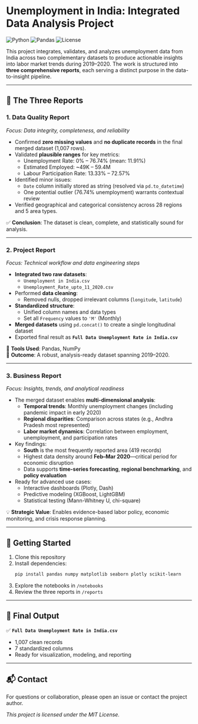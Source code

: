 # Unemployment in India: Integrated Data Analysis Project

![Python](https://img.shields.io/badge/Python-3.8%2B-blue)
![Pandas](https://img.shields.io/badge/Pandas-Data%20Analysis-green)
![License](https://img.shields.io/badge/License-MIT-lightgrey)

This project integrates, validates, and analyzes unemployment data from India across two complementary datasets to produce actionable insights into labor market trends during 2019–2020. The work is structured into **three comprehensive reports**, each serving a distinct purpose in the data-to-insight pipeline.

---

## 📑 The Three Reports

### 1. **Data Quality Report**  
*Focus: Data integrity, completeness, and reliability*

- Confirmed **zero missing values** and **no duplicate records** in the final merged dataset (1,007 rows).
- Validated **plausible ranges** for key metrics:
  - Unemployment Rate: 0% – 76.74% (mean: 11.91%)
  - Estimated Employed: ~49K – 59.4M
  - Labour Participation Rate: 13.33% – 72.57%
- Identified minor issues:
  - `Date` column initially stored as string (resolved via `pd.to_datetime`)
  - One potential outlier (76.74% unemployment) warrants contextual review
- Verified geographical and categorical consistency across 28 regions and 5 area types.

✅ **Conclusion**: The dataset is clean, complete, and statistically sound for analysis.

---

### 2. **Project Report**  
*Focus: Technical workflow and data engineering steps*

- **Integrated two raw datasets**:
  - `Unemployment in India.csv`
  - `Unemployment_Rate_upto_11_2020.csv`
- Performed **data cleaning**:
  - Removed nulls, dropped irrelevant columns (`longitude`, `latitude`)
- **Standardized structure**:
  - Unified column names and data types
  - Set all `Frequency` values to `'M'` (Monthly)
- **Merged datasets** using `pd.concat()` to create a single longitudinal dataset
- Exported final result as **`Full Data Unemployment Rate in India.csv`**

🔧 **Tools Used**: Pandas, NumPy  
🎯 **Outcome**: A robust, analysis-ready dataset spanning 2019–2020.

---

### 3. **Business Report**  
*Focus: Insights, trends, and analytical readiness*

- The merged dataset enables **multi-dimensional analysis**:
  - **Temporal trends**: Monthly unemployment changes (including pandemic impact in early 2020)
  - **Regional disparities**: Comparison across states (e.g., Andhra Pradesh most represented)
  - **Labor market dynamics**: Correlation between employment, unemployment, and participation rates
- Key findings:
  - **South** is the most frequently reported area (419 records)
  - Highest data density around **Feb–Mar 2020**—critical period for economic disruption
  - Data supports **time-series forecasting**, **regional benchmarking**, and **policy evaluation**
- Ready for advanced use cases:
  - Interactive dashboards (Plotly, Dash)
  - Predictive modeling (XGBoost, LightGBM)
  - Statistical testing (Mann-Whitney U, chi-square)

💡 **Strategic Value**: Enables evidence-based labor policy, economic monitoring, and crisis response planning.

---

## 🚀 Getting Started

1. Clone this repository  
2. Install dependencies:
   ```bash
   pip install pandas numpy matplotlib seaborn plotly scikit-learn
   ```
3. Explore the notebooks in `/notebooks`  
4. Review the three reports in `/reports`

---

## 📌 Final Output

✅ **`Full Data Unemployment Rate in India.csv`**  
- 1,007 clean records  
- 7 standardized columns  
- Ready for visualization, modeling, and reporting

---

## 📬 Contact

For questions or collaboration, please open an issue or contact the project author.

*This project is licensed under the MIT License.*